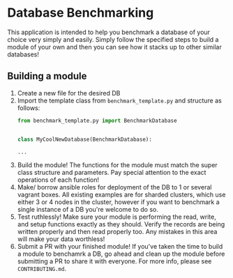 # Database Benchmarking

This application is intended to help you benchmark a database of your choice very simply and easily.  Simply follow the specified steps to build a module of your own and then you can see how it stacks up to other similar databases!

## Building a module

1. Create a new file for the desired DB
2. Import the template class from `benchmark_template.py` and structure as follows:
    ``` python
    from benchmark_template.py import BenchmarkDatabase


    class MyCoolNewDatabase(BenchmarkDatabase):

    ...
    ```
3. Build the module!  The functions for the module must match the super class structure and parameters.  Pay special attention to the exact operations of each function!
4. Make/ borrow ansible roles for deployment of the DB to 1 or several vagrant boxes.  All existing examples are for sharded clusters, which use either 3 or 4 nodes in the cluster, however if you want to benchmark a single instance of a DB you're welcome to do so.
5. Test ruthlessly!  Make sure your module is performing the read, write, and setup functions exactly as they should.  Verify the records are being written properly and then read properly too.  Any mistakes in this area will make your data worthless!
6. Submit a PR with your finished module!  If you've taken the time to build a module to benchamrk a DB, go ahead and clean up the module before submitting a PR to share it with everyone.  For more info, please see `CONTRIBUTING.md`.
